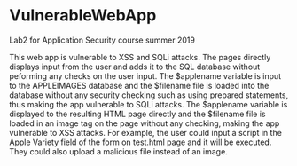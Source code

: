 # VulnerableWebApp
Lab2 for Application Security course summer 2019


This web app is vulnerable to XSS and SQLi attacks. The pages directly displays input from the user and adds it to the SQL database without peforming any checks on the user input. The $applename variable is input to the APPLEIMAGES database and the $filename file is loaded into the database without any security checking such as using prepared statements, thus making the app vulnerable to SQLi attacks. The $applename variable is displayed to the resulting HTML page directly and the $filename file is loaded in an image tag on the page without any checking, making the app vulnerable to XSS attacks. For example, the user could input a script in the Apple Variety field of the form on test.html page and it will be executed. They could also upload a malicious file instead of an image.
